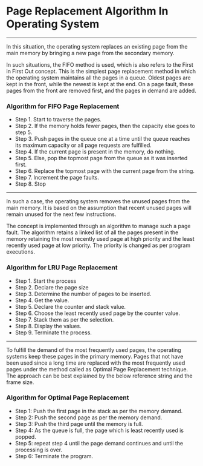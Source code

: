 # Page Replacement Algorithm In Operating System

-----------------------------------------------------

In this situation, the operating system replaces an existing page from the main memory by bringing a new page from the secondary memory.

In such situations, the FIFO method is used, which is also refers to the First in First Out concept. This is the simplest page replacement method in which the operating system maintains all the pages in a queue. Oldest pages are kept in the front, while the newest is kept at the end. On a page fault, these pages from the front are removed first, and the pages in demand are added.

### Algorithm for FIFO Page Replacement

- Step 1. Start to traverse the pages.
- Step 2. If the memory holds fewer pages, then the capacity else goes to step 5.
- Step 3. Push pages in the queue one at a time until the queue reaches its maximum capacity or all page requests are fulfilled.
- Step 4. If the current page is present in the memory, do nothing.
- Step 5. Else, pop the topmost page from the queue as it was inserted first.
- Step 6. Replace the topmost page with the current page from the string.
- Step 7. Increment the page faults.
- Step 8. Stop

-----------------------------------------------------

In such a case, the operating system removes the unused pages from the main memory. It is based on the assumption that recent unused pages will remain unused for the next few instructions.

The concept is implemented through an algorithm to manage such a page fault. The algorithm retains a linked list of all the pages present in the memory retaining the most recently used page at high priority and the least recently used page at low priority. The priority is changed as per program executions.

### Algorithm for LRU Page Replacement

- Step 1. Start the process
- Step 2. Declare the page size
- Step 3. Determine the number of pages to be inserted.
- Step 4. Get the value.
- Step 5. Declare the counter and stack value.
- Step 6. Choose the least recently used page by the counter value.
- Step 7. Stack them as per the selection.
- Step 8. Display the values.
- Step 9. Terminate the process.

-----------------------------------------------------

To fulfill the demand of the most frequently used pages, the operating systems keep these pages in the primary memory. Pages that not have been used since a long time are replaced with the most frequently used pages under the method called as Optimal Page Replacement technique.
The approach can be best explained by the below reference string and the frame size.

### Algorithm for Optimal Page Replacement

- Step 1: Push the first page in the stack as per the memory demand.
- Step 2: Push the second page as per the memory demand.
- Step 3: Push the third page until the memory is full.
- Step 4: As the queue is full, the page which is least recently used is popped.
- Step 5: repeat step 4 until the page demand continues and until the processing is over.
- Step 6: Terminate the program.